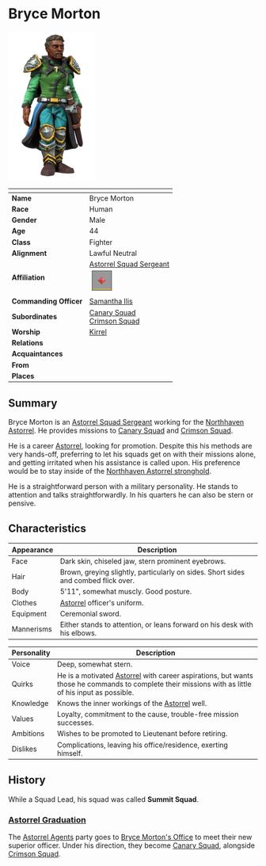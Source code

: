 # Bryce Morton

<img src="../../images/people/bryce-morton.png" height="300" />

| []() | |
| --- | --- |
| **Name** | Bryce Morton |
| **Race** | Human |
| **Gender** | Male |
| **Age** | 44 |
| **Class** | Fighter |
| **Alignment** | Lawful Neutral |
| **Affiliation** | [Astorrel Squad Sergeant](../civilisations/kingdom-of-astor/organisations/astorrel/ranks/4-squad-sergeant.md)<br /><img src="../../images/ranks/astorrel-4-squad-sergeant.png" height="50" /> |
| **Commanding Officer** | [Samantha Ilis](samantha-ilis.md) |
| **Subordinates** | [Canary Squad](../civilisations/kingdom-of-astor/organisations/astorrel/squads/canary.md)<br />[Crimson Squad](../civilisations/kingdom-of-astor/organisations/astorrel/squads/ruby.md) |
| **Worship** | [Kirrel](../gods/gods/kirrel.md) |
| **Relations** | |
| **Acquaintances** | |
| **From** | |
| **Places** | |

## Summary

Bryce Morton is an [Astorrel Squad Sergeant](../civilisations/kingdom-of-astor/organisations/astorrel/ranks/4-squad-sergeant.md) working for the [Northhaven](../places/cities/northhaven.md) [Astorrel](../civilisations/kingdom-of-astor/organisations/astorrel/astorrel.md). He provides missions to [Canary Squad](../civilisations/kingdom-of-astor/organisations/astorrel/squads/canary.md) and [Crimson Squad](../civilisations/kingdom-of-astor/organisations/astorrel/squads/ruby.md).

He is a career [Astorrel](../civilisations/kingdom-of-astor/organisations/astorrel/astorrel.md), looking for promotion. Despite this his methods are very hands-off, preferring to let his squads get on with their missions alone, and getting irritated when his assistance is called upon. His preference would be to stay inside of the [Northhaven Astorrel stronghold](../places/strongholds/northhaven-astorrel-stronghold.md).

He is a straightforward person with a military personality. He stands to attention and talks straightforwardly. In his quarters he can also be stern or pensive.

## Characteristics

| Appearance | Description |
| --- | --- |
| Face | Dark skin, chiseled jaw, stern prominent eyebrows. |
| Hair | Brown, greying slightly, particularly on sides. Short sides and combed flick over. |
| Body | 5'11", somewhat muscly. Good posture. |
| Clothes | [Astorrel](../civilisations/kingdom-of-astor/organisations/astorrel/astorrel.md) officer's uniform. |
| Equipment | Ceremonial sword. |
| Mannerisms | Either stands to attention, or leans forward on his desk with his elbows. |

| Personality | Description |
| --- | --- |
| Voice | Deep, somewhat stern. |
| Quirks | He is a motivated [Astorrel](../civilisations/kingdom-of-astor/organisations/astorrel/astorrel.md) with career aspirations, but wants those he commands to complete their missions with as little of his input as possible. |
| Knowledge | Knows the inner workings of the [Astorrel](../civilisations/kingdom-of-astor/organisations/astorrel/astorrel.md) well. |
| Values | Loyalty, commitment to the cause, trouble-free mission successes. |
| Ambitions | Wishes to be promoted to Lieutenant before retiring. |
| Dislikes | Complications, leaving his office/residence, exerting himself. |

## History

While a Squad Lead, his squad was called **Summit Squad**.

### [Astorrel Graduation](../../campaigns/astorrel-agents/storylines/astorrel-graduation.md)

The [Astorrel Agents](../../campaigns/astorrel-agents/README.md) party goes to [Bryce Morton's Office](../places/buildings/bryce-mortons-office.md) to meet their new superior officer. Under his direction, they become [Canary Squad](../civilisations/kingdom-of-astor/organisations/astorrel/squads/canary.md), alongside [Crimson Squad](../civilisations/kingdom-of-astor/organisations/astorrel/squads/ruby.md).
